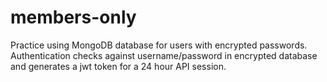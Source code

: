 # members-only
Practice using MongoDB database for users with encrypted passwords. Authentication checks against username/password in encrypted database and generates a jwt token for a 24 hour API session.
